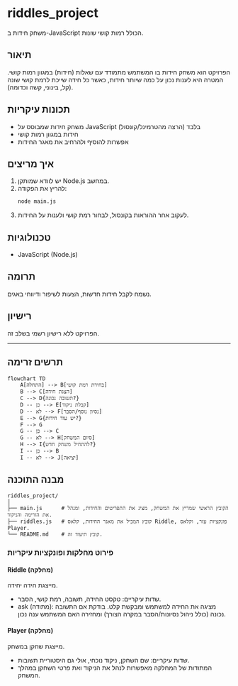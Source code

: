 # riddles_project

משחק חידות ב-JavaScript הכולל רמות קושי שונות.

## תיאור

הפרויקט הוא משחק חידות בו המשתמש מתמודד עם שאלות (חידות) במגוון רמות קושי.
המטרה היא לענות נכון על כמה שיותר חידות, כאשר כל חידה שייכת לרמת קושי שונה (קל, בינוני, קשה וכדומה).

## תכונות עיקריות

- משחק חידות שמבוסס על JavaScript בלבד (הרצה מהטרמינל/קונסול)
- חידות במגוון רמות קושי
- אפשרות להוסיף ולהרחיב את מאגר החידות

## איך מריצים

1. יש לוודא שמותקן Node.js במחשב.
2. להריץ את הפקודה:
   ```bash
   node main.js
   ```
3. לעקוב אחר ההוראות בקונסול, לבחור רמת קושי ולענות על החידות.

## טכנולוגיות

- JavaScript (Node.js)

## תרומה

נשמח לקבל חידות חדשות, הצעות לשיפור ודיווחי באגים.

## רישיון

הפרויקט ללא רישיון רשמי בשלב זה.

---

## תרשים זרימה

```mermaid
flowchart TD
    A[התחלה] --> B[בחירת רמת קושי]
    B --> C[הצגת חידה]
    C --> D{תשובה נכונה?}
    D -- כן --> E[קבלת ניקוד]
    D -- לא --> F[נסיון נוסף/הסבר]
    E --> G{יש עוד חידות?}
    F --> G
    G -- כן --> C
    G -- לא --> H[סיום המשחק]
    H --> I{להתחיל משחק חדש?}
    I -- כן --> B
    I -- לא --> J[יציאה]
```

## מבנה התוכנה

```
riddles_project/
│
├── main.js      # הקובץ הראשי שמריץ את המשחק, מציג את התפריטים והחידות, ומנהל את הזרימה והניקוד.
├── riddles.js   # קובץ המכיל את מאגר החידות, קלאס Riddle, פונקציות עזר, וקלאס Player.
└── README.md    # קובץ תיעוד זה.
```

### פירוט מחלקות ופונקציות עיקריות

#### Riddle (מחלקה)
מייצגת חידה יחידה.
- שדות עיקריים: טקסט החידה, תשובה, רמת קושי, הסבר.
- ask (מתודה): מציגה את החידה למשתמש ומבקשת קלט. בודקת אם התשובה נכונה (כולל ניהול נסיונות/הסבר במקרה הצורך) ומחזירה האם המשתמש ענה נכון.

#### Player (מחלקה)
מייצגת שחקן במשחק.
- שדות עיקריים: שם השחקן, ניקוד נוכחי, אולי גם היסטוריית תשובות.
- המתודות של המחלקה מאפשרות לנהל את הניקוד ואת פרטי השחקן במהלך המשחק.
